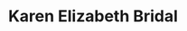 ---
title: "Karen Elizabeth Bridal"
url: /bury-st-edmunds/karen-elizabeth-bridal/
shop: Kleidung
---